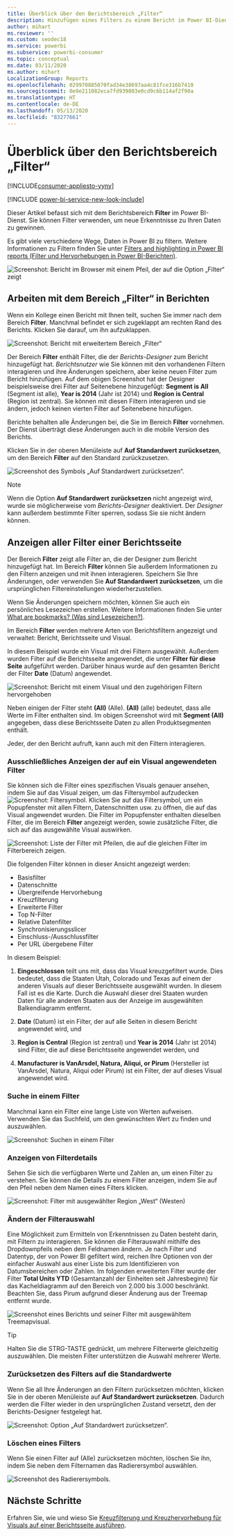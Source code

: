 ```yaml
---
title: Überblick über den Berichtsbereich „Filter“
description: Hinzufügen eines Filters zu einem Bericht im Power BI-Dienst für Nutzer
author: mihart
ms.reviewer: ''
ms.custom: seodec18
ms.service: powerbi
ms.subservice: powerbi-consumer
ms.topic: conceptual
ms.date: 03/11/2020
ms.author: mihart
LocalizationGroup: Reports
ms.openlocfilehash: 029970885070fad34e38697aa4c81fce316b7410
ms.sourcegitcommit: 0e9e211082eca7fd939803e0cd9c6b114af2f90a
ms.translationtype: HT
ms.contentlocale: de-DE
ms.lasthandoff: 05/13/2020
ms.locfileid: "83277661"
---
```

# <a name="take-a-tour-of-the-report-filters-pane"></a>Überblick über den Berichtsbereich „Filter“

[!INCLUDE[consumer-appliesto-yyny](../includes/consumer-appliesto-yyny.md)]

[!INCLUDE [power-bi-service-new-look-include](../includes/power-bi-service-new-look-include.md)]

Dieser Artikel befasst sich mit dem Berichtsbereich **Filter** im Power BI-Dienst. Sie können Filter verwenden, um neue Erkenntnisse zu Ihren Daten zu gewinnen.

Es gibt viele verschiedene Wege, Daten in Power BI zu filtern. Weitere Informationen zu Filtern finden Sie unter [Filters and highlighting in Power BI reports (Filter und Hervorhebungen in Power BI-Berichten)](../create-reports/power-bi-reports-filters-and-highlighting.md).

![Screenshot: Bericht im Browser mit einem Pfeil, der auf die Option „Filter“ zeigt](media/end-user-report-filter/power-bi-report.png)

## <a name="working-with-the-report-filters-pane"></a>Arbeiten mit dem Bereich „Filter“ in Berichten

Wenn ein Kollege einen Bericht mit Ihnen teilt, suchen Sie immer nach dem Bereich **Filter**. Manchmal befindet er sich zugeklappt am rechten Rand des Berichts. Klicken Sie darauf, um ihn aufzuklappen.

![Screenshot: Bericht mit erweitertem Bereich „Filter“](media/end-user-report-filter/power-bi-expand-filter-pane.png)

Der Bereich **Filter** enthält Filter, die der *Berichts-Designer* zum Bericht hinzugefügt hat. *Berichtsnutzer* wie Sie können mit den vorhandenen Filtern interagieren und ihre Änderungen speichern, aber keine neuen Filter zum Bericht hinzufügen. Auf dem obigen Screenshot hat der Designer beispielsweise drei Filter auf Seitenebene hinzugefügt: **Segment is All** (Segment ist alle), **Year is 2014** (Jahr ist 2014) und **Region is Central** (Region ist zentral). Sie können mit diesen Filtern interagieren und sie ändern, jedoch keinen vierten Filter auf Seitenebene hinzufügen.

Berichte behalten alle Änderungen bei, die Sie im Bereich **Filter** vornehmen. Der Dienst überträgt diese Änderungen auch in die mobile Version des Berichts. 

Klicken Sie in der oberen Menüleiste auf **Auf Standardwert zurücksetzen**, um den Bereich **Filter** auf den Standard zurückzusetzen.

![Screenshot des Symbols „Auf Standardwert zurücksetzen“.](media/end-user-report-filter/power-bi-reset-icon.png) 

> [!NOTE]
> Wenn die Option **Auf Standardwert zurücksetzen** nicht angezeigt wird, wurde sie möglicherweise vom *Berichts-Designer* deaktiviert. Der *Designer* kann außerdem bestimmte Filter sperren, sodass Sie sie nicht ändern können.

## <a name="view-all-the-filters-for-a-report-page"></a>Anzeigen aller Filter einer Berichtsseite

Der Bereich **Filter** zeigt alle Filter an, die der Designer zum Bericht hinzugefügt hat. Im Bereich **Filter** können Sie außerdem Informationen zu den Filtern anzeigen und mit ihnen interagieren. Speichern Sie Ihre Änderungen, oder verwenden Sie **Auf Standardwert zurücksetzen**, um die ursprünglichen Filtereinstellungen wiederherzustellen.

Wenn Sie Änderungen speichern möchten, können Sie auch ein persönliches Lesezeichen erstellen. Weitere Informationen finden Sie unter [What are bookmarks? (Was sind Lesezeichen?)](end-user-bookmarks.md).

Im Bereich **Filter** werden mehrere Arten von Berichtsfiltern angezeigt und verwaltet: Bericht, Berichtsseite und Visual.

In diesem Beispiel wurde ein Visual mit drei Filtern ausgewählt. Außerdem wurden Filter auf die Berichtsseite angewendet, die unter **Filter für diese Seite** aufgeführt werden. Darüber hinaus wurde auf den gesamten Bericht der Filter **Date** (Datum) angewendet.

![Screenshot: Bericht mit einem Visual und den zugehörigen Filtern hervorgehoben](media/end-user-report-filter/power-bi-filters-pane.png)

Neben einigen der Filter steht **(All)** (Alle). **(All)** (alle) bedeutet, dass alle Werte im Filter enthalten sind. Im obigen Screenshot wird mit **Segment (All)** angegeben, dass diese Berichtsseite Daten zu allen Produktsegmenten enthält. 

Jeder, der den Bericht aufruft, kann auch mit den Filtern interagieren.

### <a name="view-only-those-filters-applied-to-a-visual"></a>Ausschließliches Anzeigen der auf ein Visual angewendeten Filter

Sie können sich die Filter eines spezifischen Visuals genauer ansehen, indem Sie auf das Visual zeigen, um das Filtersymbol aufzudecken ![Screenshot: Filtersymbol](media/end-user-report-filter/power-bi-filter-icon.png). Klicken Sie auf das Filtersymbol, um ein Popupfenster mit allen Filtern, Datenschnitten usw. zu öffnen, die auf das Visual angewendet wurden. Die Filter im Popupfenster enthalten dieselben Filter, die im Bereich **Filter** angezeigt werden, sowie zusätzliche Filter, die sich auf das ausgewählte Visual auswirken.

![Screenshot: Liste der Filter mit Pfeilen, die auf die gleichen Filter im Filterbereich zeigen.](media/end-user-report-filter/power-bi-hover-filters.png)

Die folgenden Filter können in dieser Ansicht angezeigt werden:

- Basisfilter
- Datenschnitte
- Übergreifende Hervorhebung
- Kreuzfilterung
- Erweiterte Filter
- Top N-Filter
- Relative Datenfilter
- Synchronisierungsslicer
- Einschluss-/Ausschlussfilter
- Per URL übergebene Filter

In diesem Beispiel:
1. **Eingeschlossen** teilt uns mit, dass das Visual kreuzgefiltert wurde. Dies bedeutet, dass die Staaten Utah, Colorado und Texas auf einem der anderen Visuals auf dieser Berichtsseite ausgewählt wurden. In diesem Fall ist es die Karte. Durch die Auswahl dieser drei Staaten wurden Daten für alle anderen Staaten aus der Anzeige im ausgewählten Balkendiagramm entfernt.  

1. **Date** (Datum) ist ein Filter, der auf alle Seiten in diesem Bericht angewendet wird, und

1. **Region is Central** (Region ist zentral) und **Year is 2014** (Jahr ist 2014) sind Filter, die auf diese Berichtsseite angewendet werden, und

4. **Manufacturer is VanArsdel, Natura, Aliqui, or Pirum** (Hersteller ist VanArsdel, Natura, Aliqui oder Pirum) ist ein Filter, der auf dieses Visual angewendet wird.


### <a name="search-in-a-filter"></a>Suche in einem Filter

Manchmal kann ein Filter eine lange Liste von Werten aufweisen. Verwenden Sie das Suchfeld, um den gewünschten Wert zu finden und auszuwählen.

![Screenshot: Suchen in einem Filter](media/end-user-report-filter/power-bi-search.png)

### <a name="display-filter-details"></a>Anzeigen von Filterdetails

Sehen Sie sich die verfügbaren Werte und Zahlen an, um einen Filter zu verstehen.  Sie können die Details zu einem Filter anzeigen, indem Sie auf den Pfeil neben dem Namen eines Filters klicken.
  
![Screenshot: Filter mit ausgewählter Region „West“ (Westen)](media/end-user-report-filter/power-bi-filter-expand.png)

### <a name="change-filter-selections"></a>Ändern der Filterauswahl

Eine Möglichkeit zum Ermitteln von Erkenntnissen zu Daten besteht darin, mit Filtern zu interagieren. Sie können die Filterauswahl mithilfe des Dropdownpfeils neben dem Feldnamen ändern.  Je nach Filter und Datentyp, der von Power BI gefiltert wird, reichen Ihre Optionen von der einfacher Auswahl aus einer Liste bis zum Identifizieren von Datumsbereichen oder Zahlen. Im folgenden erweiterten Filter wurde der Filter **Total Units YTD** (Gesamtanzahl der Einheiten seit Jahresbeginn) für das Kacheldiagramm auf den Bereich von 2.000 bis 3.000 beschränkt. Beachten Sie, dass Pirum aufgrund dieser Änderung aus der Treemap entfernt wurde.
  
![Screenshot eines Berichts und seiner Filter mit ausgewähltem Treemapvisual.](media/end-user-report-filter/power-bi-treemap-filters.png)

> [!TIP]
> Halten Sie die STRG-TASTE gedrückt, um mehrere Filterwerte gleichzeitig auszuwählen. Die meisten Filter unterstützen die Auswahl mehrerer Werte.

### <a name="reset-filter-to-default"></a>Zurücksetzen des Filters auf die Standardwerte

Wenn Sie all Ihre Änderungen an den Filtern zurücksetzen möchten, klicken Sie in der oberen Menüleiste auf **Auf Standardwert zurücksetzen**.  Dadurch werden die Filter wieder in den ursprünglichen Zustand versetzt, den der Berichts-Designer festgelegt hat.

![Screenshot: Option „Auf Standardwert zurücksetzen“.](media/end-user-report-filter/power-bi-reset-icon.png)

### <a name="clear-a-filter"></a>Löschen eines Filters

Wenn Sie einen Filter auf (Alle) zurücksetzen möchten, löschen Sie ihn, indem Sie neben dem Filternamen das Radierersymbol auswählen.

![Screenshot des Radierersymbols.](media/end-user-report-filter/power-bi-eraser.png)
  
<!--  too much detail for consumers

## Types of filters: text field filters
### List mode
Ticking a checkbox either selects or deselects the value. The **All** checkbox can be used to toggle the state of all checkboxes on or off. The checkboxes represent all the available values for that field.  As you adjust the filter, the restatement updates to reflect your choices. 

![list mode filter](media/end-user-report-filter/power-bi-restatement-new.png)

Note how the restatement now says "is Mar, Apr or May".

### Advanced mode
Select **Advanced Filtering** to switch to advanced mode. Use the dropdown controls and text boxes to identify which fields to include. By choosing between **And** and **Or**, you can build complex filter expressions. Select the **Apply Filter** button when you've set the values you want.  

![advanced mode](media/end-user-report-filter/power-bi-advanced.png)

## Types of filters: numeric field filters
### List mode
If the values are finite, selecting the field name displays a list.  See **Text field filters** &gt; **List mode** above for help using checkboxes.   

### Advanced mode
If the values are infinite or represent a range, selecting the field name opens the advanced filter mode. Use the dropdown and text boxes to specify a range of values that you want to see. 

![advanced filter](media/end-user-report-filter/power-bi-dropdown-and-text.png)

By choosing between **And** and **Or**, you can build complex filter expressions. Select the **Apply Filter** button when you've set the values you want.

## Types of filters: date and time
### List mode
If the values are finite, selecting the field name displays a list.  See **Text field filters** &gt; **List mode** above for help using checkboxes.   

### Advanced mode
If the field values represent date or time, you can specify a start/end time when using Date/Time filters.  

![datetime filter](media/end-user-report-filter/pbi_date-time-filters.png)

-->

## <a name="next-steps"></a>Nächste Schritte

Erfahren Sie, wie und wieso Sie [Kreuzfilterung und Kreuzhervorhebung für Visuals auf einer Berichtsseite ausführen](end-user-interactions.md).

